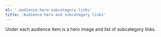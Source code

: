 ```yaml
---
el: '.audience-hero-subcategory-links'
title: 'Audience hero and subcategory links'
---
```


Under each audience item is a hero image and list of subcategory links.
